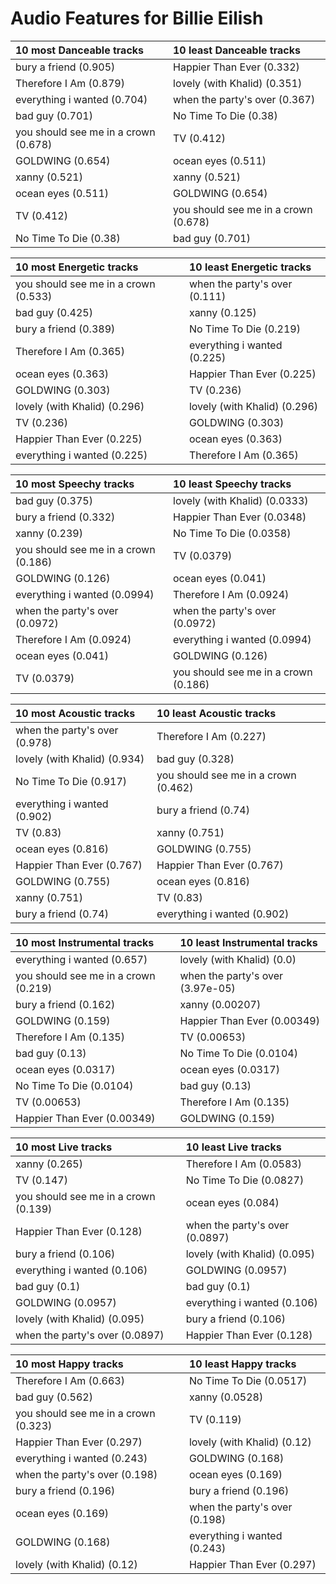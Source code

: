# Audio Features for Billie Eilish
| 10 most Danceable tracks | 10 least Danceable tracks |
|:---|:---|
| bury a friend (0.905) | Happier Than Ever (0.332) |
| Therefore I Am (0.879) | lovely (with Khalid) (0.351) |
| everything i wanted (0.704) | when the party's over (0.367) |
| bad guy (0.701) | No Time To Die (0.38) |
| you should see me in a crown (0.678) | TV (0.412) |
| GOLDWING (0.654) | ocean eyes (0.511) |
| xanny (0.521) | xanny (0.521) |
| ocean eyes (0.511) | GOLDWING (0.654) |
| TV (0.412) | you should see me in a crown (0.678) |
| No Time To Die (0.38) | bad guy (0.701) |

| 10 most Energetic tracks | 10 least Energetic tracks |
|:---|:---|
| you should see me in a crown (0.533) | when the party's over (0.111) |
| bad guy (0.425) | xanny (0.125) |
| bury a friend (0.389) | No Time To Die (0.219) |
| Therefore I Am (0.365) | everything i wanted (0.225) |
| ocean eyes (0.363) | Happier Than Ever (0.225) |
| GOLDWING (0.303) | TV (0.236) |
| lovely (with Khalid) (0.296) | lovely (with Khalid) (0.296) |
| TV (0.236) | GOLDWING (0.303) |
| Happier Than Ever (0.225) | ocean eyes (0.363) |
| everything i wanted (0.225) | Therefore I Am (0.365) |

| 10 most Speechy tracks | 10 least Speechy tracks |
|:---|:---|
| bad guy (0.375) | lovely (with Khalid) (0.0333) |
| bury a friend (0.332) | Happier Than Ever (0.0348) |
| xanny (0.239) | No Time To Die (0.0358) |
| you should see me in a crown (0.186) | TV (0.0379) |
| GOLDWING (0.126) | ocean eyes (0.041) |
| everything i wanted (0.0994) | Therefore I Am (0.0924) |
| when the party's over (0.0972) | when the party's over (0.0972) |
| Therefore I Am (0.0924) | everything i wanted (0.0994) |
| ocean eyes (0.041) | GOLDWING (0.126) |
| TV (0.0379) | you should see me in a crown (0.186) |

| 10 most Acoustic tracks | 10 least Acoustic tracks |
|:---|:---|
| when the party's over (0.978) | Therefore I Am (0.227) |
| lovely (with Khalid) (0.934) | bad guy (0.328) |
| No Time To Die (0.917) | you should see me in a crown (0.462) |
| everything i wanted (0.902) | bury a friend (0.74) |
| TV (0.83) | xanny (0.751) |
| ocean eyes (0.816) | GOLDWING (0.755) |
| Happier Than Ever (0.767) | Happier Than Ever (0.767) |
| GOLDWING (0.755) | ocean eyes (0.816) |
| xanny (0.751) | TV (0.83) |
| bury a friend (0.74) | everything i wanted (0.902) |

| 10 most Instrumental tracks | 10 least Instrumental tracks |
|:---|:---|
| everything i wanted (0.657) | lovely (with Khalid) (0.0) |
| you should see me in a crown (0.219) | when the party's over (3.97e-05) |
| bury a friend (0.162) | xanny (0.00207) |
| GOLDWING (0.159) | Happier Than Ever (0.00349) |
| Therefore I Am (0.135) | TV (0.00653) |
| bad guy (0.13) | No Time To Die (0.0104) |
| ocean eyes (0.0317) | ocean eyes (0.0317) |
| No Time To Die (0.0104) | bad guy (0.13) |
| TV (0.00653) | Therefore I Am (0.135) |
| Happier Than Ever (0.00349) | GOLDWING (0.159) |

| 10 most Live tracks | 10 least Live tracks |
|:---|:---|
| xanny (0.265) | Therefore I Am (0.0583) |
| TV (0.147) | No Time To Die (0.0827) |
| you should see me in a crown (0.139) | ocean eyes (0.084) |
| Happier Than Ever (0.128) | when the party's over (0.0897) |
| bury a friend (0.106) | lovely (with Khalid) (0.095) |
| everything i wanted (0.106) | GOLDWING (0.0957) |
| bad guy (0.1) | bad guy (0.1) |
| GOLDWING (0.0957) | everything i wanted (0.106) |
| lovely (with Khalid) (0.095) | bury a friend (0.106) |
| when the party's over (0.0897) | Happier Than Ever (0.128) |

| 10 most Happy tracks | 10 least Happy tracks |
|:---|:---|
| Therefore I Am (0.663) | No Time To Die (0.0517) |
| bad guy (0.562) | xanny (0.0528) |
| you should see me in a crown (0.323) | TV (0.119) |
| Happier Than Ever (0.297) | lovely (with Khalid) (0.12) |
| everything i wanted (0.243) | GOLDWING (0.168) |
| when the party's over (0.198) | ocean eyes (0.169) |
| bury a friend (0.196) | bury a friend (0.196) |
| ocean eyes (0.169) | when the party's over (0.198) |
| GOLDWING (0.168) | everything i wanted (0.243) |
| lovely (with Khalid) (0.12) | Happier Than Ever (0.297) |
